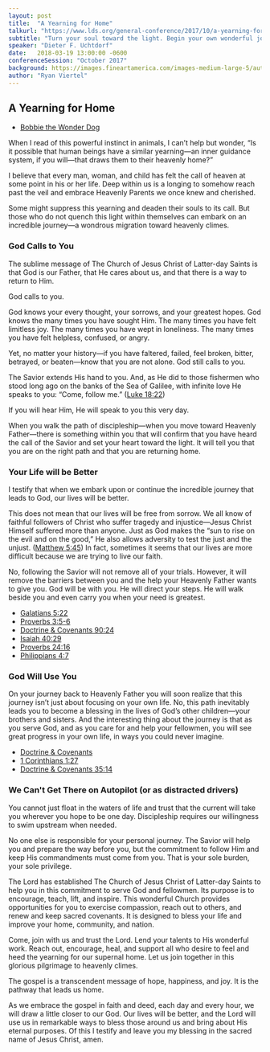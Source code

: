```yaml
---
layout: post
title:  "A Yearning for Home"
talkurl: "https://www.lds.org/general-conference/2017/10/a-yearning-for-home?lang=eng"
subtitle: "Turn your soul toward the light. Begin your own wonderful journey home. As you do so, your life will be better, happier, and more purposeful."
speaker: "Dieter F. Uchtdorf"
date:   2018-03-19 13:00:00 -0600
conferenceSession: "October 2017"
background: https://images.fineartamerica.com/images-medium-large-5/autumn-splendor-dustin-lefevre.jpg
author: "Ryan Viertel"
---
```



## A Yearning for Home

- [Bobbie the Wonder Dog](https://en.wikipedia.org/wiki/Bobbie_the_Wonder_Dog)

When I read of this powerful instinct in animals, I can’t help but wonder, “Is it possible that human beings have a similar yearning—an inner guidance system, if you will—that draws them to their heavenly home?”

I believe that every man, woman, and child has felt the call of heaven at some point in his or her life. Deep within us is a longing to somehow reach past the veil and embrace Heavenly Parents we once knew and cherished.

Some might suppress this yearning and deaden their souls to its call. But those who do not quench this light within themselves can embark on an incredible journey—a wondrous migration toward heavenly climes.


### God Calls to You

The sublime message of The Church of Jesus Christ of Latter-day Saints is that God is our Father, that He cares about us, and that there is a way to return to Him.

God calls to you.

God knows your every thought, your sorrows, and your greatest hopes. God knows the many times you have sought Him. The many times you have felt limitless joy. The many times you have wept in loneliness. The many times you have felt helpless, confused, or angry.

Yet, no matter your history—if you have faltered, failed, feel broken, bitter, betrayed, or beaten—know that you are not alone. God still calls to you.

The Savior extends His hand to you. And, as He did to those fishermen who stood long ago on the banks of the Sea of Galilee, with infinite love He speaks to you: “Come, follow me.” ([Luke 18:22](https://www.lds.org/scriptures/nt/luke/18.22?lang=eng#21))

If you will hear Him, He will speak to you this very day.

When you walk the path of discipleship—when you move toward Heavenly Father—there is something within you that will confirm that you have heard the call of the Savior and set your heart toward the light. It will tell you that you are on the right path and that you are returning home.

### Your Life will be Better

I testify that when we embark upon or continue the incredible journey that leads to God, our lives will be better.

This does not mean that our lives will be free from sorrow. We all know of faithful followers of Christ who suffer tragedy and injustice—Jesus Christ Himself suffered more than anyone. Just as God makes the “sun to rise on the evil and on the good,” He also allows adversity to test the just and the unjust. ([Matthew 5:45](https://www.lds.org/scriptures/nt/matt/5.45?lang=eng#44)) In fact, sometimes it seems that our lives are more difficult because we are trying to live our faith.

No, following the Savior will not remove all of your trials. However, it will remove the barriers between you and the help your Heavenly Father wants to give you. God will be with you. He will direct your steps. He will walk beside you and even carry you when your need is greatest.

- [Galatians 5:22](https://www.lds.org/scriptures/nt/gal/5.22?lang=eng#21)
- [Proverbs 3:5-6](https://www.lds.org/scriptures/ot/prov/3.5-6?lang=eng#4)
- [Doctrine & Covenants 90:24](https://www.lds.org/scriptures/dc-testament/dc/90.24?lang=eng#23)
- [Isaiah 40:29](https://www.lds.org/scriptures/ot/isa/40.29?lang=eng#28)
- [Proverbs 24:16](https://www.lds.org/scriptures/ot/prov/24.16?lang=eng#15)
- [Philippians 4:7](https://www.lds.org/scriptures/nt/philip/4.7?lang=eng#6)

### God Will Use You

On your journey back to Heavenly Father you will soon realize that this journey isn’t just about focusing on your own life. No, this path inevitably leads you to become a blessing in the lives of God’s other children—your brothers and sisters. And the interesting thing about the journey is that as you serve God, and as you care for and help your fellowmen, you will see great progress in your own life, in ways you could never imagine.

- [Doctrine & Covenants](https://www.lds.org/scriptures/dc-testament/dc/64.33?lang=eng#32)
- [1 Corinthians 1:27](https://www.lds.org/scriptures/nt/1-cor/1.27?lang=eng#26)
- [Doctrine & Covenants 35:14](https://www.lds.org/scriptures/dc-testament/dc/35.14?lang=eng#13)


### We Can't Get There on Autopilot (or as distracted drivers)

You cannot just float in the waters of life and trust that the current will take you wherever you hope to be one day. Discipleship requires our willingness to swim upstream when needed.

No one else is responsible for your personal journey. The Savior will help you and prepare the way before you, but the commitment to follow Him and keep His commandments must come from you. That is your sole burden, your sole privilege.

The Lord has established The Church of Jesus Christ of Latter-day Saints to help you in this commitment to serve God and fellowmen. Its purpose is to encourage, teach, lift, and inspire. This wonderful Church provides opportunities for you to exercise compassion, reach out to others, and renew and keep sacred covenants. It is designed to bless your life and improve your home, community, and nation.

Come, join with us and trust the Lord. Lend your talents to His wonderful work. Reach out, encourage, heal, and support all who desire to feel and heed the yearning for our supernal home. Let us join together in this glorious pilgrimage to heavenly climes.

The gospel is a transcendent message of hope, happiness, and joy. It is the pathway that leads us home.

As we embrace the gospel in faith and deed, each day and every hour, we will draw a little closer to our God. Our lives will be better, and the Lord will use us in remarkable ways to bless those around us and bring about His eternal purposes. Of this I testify and leave you my blessing in the sacred name of Jesus Christ, amen.
